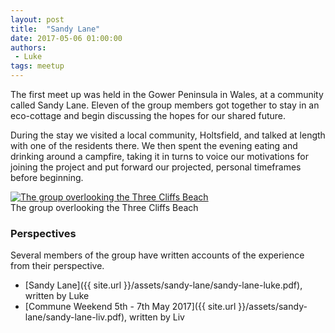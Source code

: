 ```yaml
---
layout: post
title:  "Sandy Lane"
date: 2017-05-06 01:00:00
authors:
 - Luke
tags: meetup
---
```


The first meet up was held in the Gower Peninsula in Wales, at a community called Sandy Lane. Eleven of the group members got together to stay in an eco-cottage and begin discussing the hopes for our shared future.

During the stay we visited a local community, Holtsfield, and talked at length with one of the residents there. We then spent the evening eating and drinking around a campfire, taking it in turns to voice our motivations for joining the project and put forward our projected, personal timeframes before beginning.

<div class="img-container">
  <a href="{{ site.url }}/assets/sandy-lane/group.jpg">
    <img src="{{ site.url }}/assets/sandy-lane/group.jpg" title="The group overlooking the Three Cliffs Beach" />
  </a>
  <div class="img-description">The group overlooking the Three Cliffs Beach</div>
</div>

### Perspectives

Several members of the group have written accounts of the experience from their perspective.

* [Sandy Lane]({{ site.url }}/assets/sandy-lane/sandy-lane-luke.pdf), written by Luke
* [Commune Weekend 5th - 7th May 2017]({{ site.url }}/assets/sandy-lane/sandy-lane-liv.pdf), written by Liv
